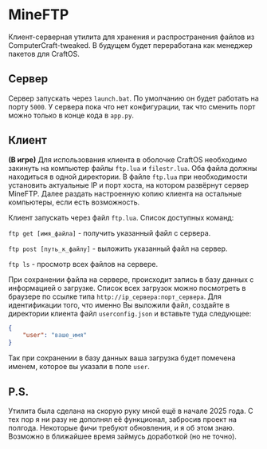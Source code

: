# MineFTP
Клиент-серверная утилита для хранения и распространения файлов из ComputerCraft-tweaked. 
В будущем будет переработана как менеджер пакетов для CraftOS. 

## Сервер
Сервер запускать через `launch.bat`. По умолчанию он будет работать на порту `5000`. 
У сервера пока что нет конфигурации, так что сменить порт можно только в конце кода в `app.py`. 

## Клиент
**(В игре)** Для использования клиента в оболочке CraftOS необходимо закинуть на компьютер файлы `ftp.lua` и `filestr.lua`. 
Оба файла должны находиться в одной директории. В файле `ftp.lua` при необходимости установить актуальные IP и порт хоста, 
на котором развёрнут сервер MineFTP. Далее раздать настроенную копию клиента на остальные компьютеры, если есть возможность. 

Клиент запускать через файл `ftp.lua`. Список доступных команд:

`ftp get [имя_файла]` - получить указанный файл с сервера.

`ftp post [путь_к_файлу]` - выложить указанный файл на сервер.

`ftp ls` - просмотр всех файлов на сервере.

При сохранении файла на сервере, происходит запись в базу данных с информацией о загрузке. 
Список всех загрузок можно посмотреть в браузере по ссылке типа `http://ip_сервера:порт_сервера`.
Для идентификации того, что именно Вы выложили файл, создайте в директории клиента файл `userconfig.json` и вставьте туда следующее:

```json
{
	"user": "ваше_имя"
}
```

Так при сохранении в базу данных ваша загрузка будет помечена именем, которое вы указали в поле `user`.

## P.S.
Утилита была сделана на скорую руку мной ещё в начале 2025 года. С тех пор я ни разу не дополнял её функционал, забросив проект на полгода. 
Некоторые фичи требуют обновления, и я об этом знаю. Возможно в ближайшее время займусь доработкой (но не точно).